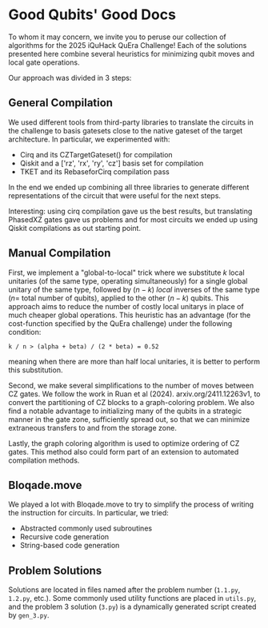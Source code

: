 # Good Qubits' Good Docs
To whom it may concern, we invite you to peruse our collection of algorithms for the 2025 iQuHack QuEra Challenge! Each of the solutions presented here combine several heuristics for minimizing qubit moves and local gate operations. 

Our approach was divided in 3 steps:

## General Compilation
We used different tools from third-party libraries to translate the circuits in the challenge
to basis gatesets close to the native gateset of the target architecture.
In particular, we experimented with:

- Cirq and its CZTargetGateset() for compilation
- Qiskit and a ['rz', 'rx', 'ry', 'cz'] basis set for compilation
- TKET and its RebaseforCirq compilation pass

In the end we ended up combining all three libraries to generate different representations of the circuit
that were useful for the next steps.

Interesting: using cirq compilation gave us the best results, but translating PhasedXZ gates gave us problems and for most circuits we ended up using Qiskit compilations as out starting point.


## Manual Compilation
First, we implement a "global-to-local" trick where we substitute $k$ local unitaries (of the same type, operating simultaneously) for a single global unitary of the same type, followed by $(n-k)$ _local_ inverses of the same type ($n =$ total number of qubits), applied to the other $(n-k)$ qubits. This approach aims to reduce the number of costly local unitarys in place of much cheaper global operations. This heuristic has an advantage (for the cost-function specified by the QuEra challenge) under the following condition: 

`k / n > (alpha + beta) / (2 * beta) = 0.52`

meaning when there are more than half local unitaries, it is better to perform this substitution.

Second, we make several simplifications to the number of moves between CZ gates. We follow the work in Ruan et al (2024). arxiv.org/2411.12263v1, to convert the partitioning of CZ blocks to a graph-coloring problem. We also find a notable advantage to initializing many of the qubits in a strategic manner in the gate zone, sufficiently spread out, so that we can minimize extraneous transfers to and from the storage zone.

Lastly, the graph coloring algorithm is used to optimize ordering of CZ gates. This method also could form part of an extension to automated compilation methods. 
## Bloqade.move
We played a lot with Bloqade.move to try to simplify the process of writing the instruction for circuits. In particular, we tried:
- Abstracted commonly used subroutines
- Recursive code generation
- String-based code generation

## Problem Solutions

Solutions are located in files named after the problem number (`1.1.py`, `1.2.py`, etc.). Some commonly used utility functions are placed in `utils.py`, and the problem 3 solution (`3.py`) is a dynamically generated script created by `gen_3.py`.